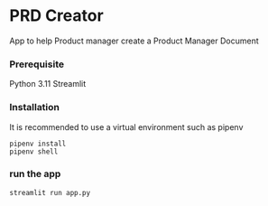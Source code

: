 # PRD Creator
App to help Product manager create a Product Manager Document


### Prerequisite
Python 3.11
Streamlit


### Installation

It is recommended to use a virtual environment such as pipenv

```
pipenv install
pipenv shell
```

### run the app

```
streamlit run app.py
```